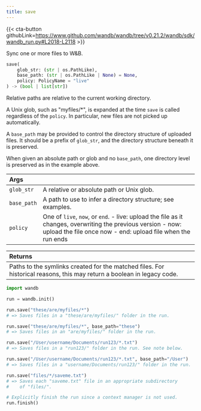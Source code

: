 ```yaml
---
title: save
---
```


{{< cta-button githubLink=https://www.github.com/wandb/wandb/tree/v0.21.2/wandb/sdk/wandb_run.py#L2018-L2118 >}}

Sync one or more files to W&B.

```python
save(
    glob_str: (str | os.PathLike),
    base_path: (str | os.PathLike | None) = None,
    policy: PolicyName = "live"
) -> (bool | list[str])
```

Relative paths are relative to the current working directory.

A Unix glob, such as "myfiles/*", is expanded at the time `save` is
called regardless of the `policy`. In particular, new files are not
picked up automatically.

A `base_path` may be provided to control the directory structure of
uploaded files. It should be a prefix of `glob_str`, and the directory
structure beneath it is preserved.

When given an absolute path or glob and no `base_path`, one
directory level is preserved as in the example above.

| Args |  |
| :--- | :--- |
|  `glob_str` |  A relative or absolute path or Unix glob. |
|  `base_path` |  A path to use to infer a directory structure; see examples. |
|  `policy` |  One of `live`, `now`, or `end`. - live: upload the file as it changes, overwriting the previous version - now: upload the file once now - end: upload file when the run ends |

| Returns |  |
| :--- | :--- |
|  Paths to the symlinks created for the matched files. For historical reasons, this may return a boolean in legacy code. |

```python
import wandb

run = wandb.init()

run.save("these/are/myfiles/*")
# => Saves files in a "these/are/myfiles/" folder in the run.

run.save("these/are/myfiles/*", base_path="these")
# => Saves files in an "are/myfiles/" folder in the run.

run.save("/User/username/Documents/run123/*.txt")
# => Saves files in a "run123/" folder in the run. See note below.

run.save("/User/username/Documents/run123/*.txt", base_path="/User")
# => Saves files in a "username/Documents/run123/" folder in the run.

run.save("files/*/saveme.txt")
# => Saves each "saveme.txt" file in an appropriate subdirectory
#    of "files/".

# Explicitly finish the run since a context manager is not used.
run.finish()
```
